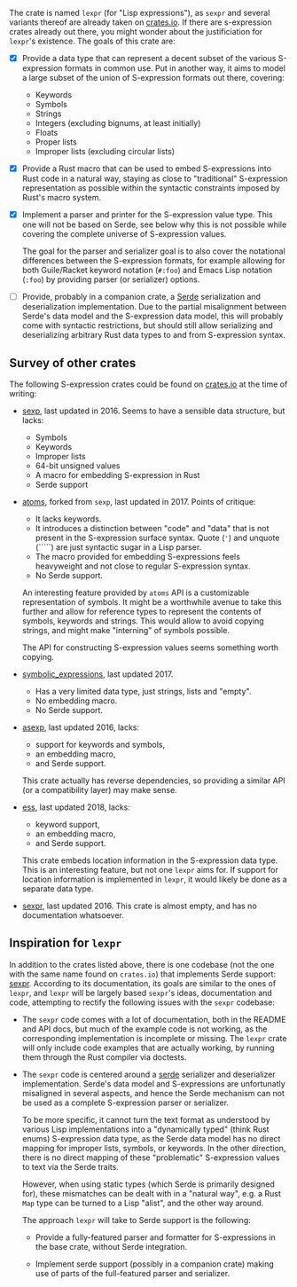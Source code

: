 The crate is named `lexpr` (for "Lisp expressions"), as `sexpr` and
several variants thereof are already taken on
[crates.io](https://crates.io). If there are s-expression crates
already out there, you might wonder about the justificiation for
`lexpr`'s existence. The goals of this crate are:

- [x] Provide a data type that can represent a decent subset of the
  various S-expression formats in common use. Put in another way, it
  aims to model a large subset of the union of S-expression formats
  out there, covering:

  - Keywords
  - Symbols
  - Strings
  - Integers (excluding bignums, at least initially)
  - Floats
  - Proper lists
  - Improper lists (excluding circular lists)

- [x] Provide a Rust macro that can be used to embed S-expressions
  into Rust code in a natural way, staying as close to "traditional"
  S-expression representation as possible within the syntactic
  constraints imposed by Rust's macro system.

- [X] Implement a parser and printer for the S-expression value
  type. This one will not be based on Serde, see below why this is not
  possible while covering the complete universe of S-expression
  values.

  The goal for the parser and serializer goal is to also cover the
  notational differences between the S-expression formats, for example
  allowing for both Guile/Racket keyword notation (`#:foo`) and Emacs
  Lisp notation (`:foo`) by providing parser (or serializer) options.

- [ ] Provide, probably in a companion crate, a
  [Serde](https://serde.rs/) serialization and deserialization
  implementation. Due to the partial misalignment between Serde's data
  model and the S-expression data model, this will probably come with
  syntactic restrictions, but should still allow serializing and
  deserializing arbitrary Rust data types to and from S-expression
  syntax.

## Survey of other crates

The following S-expression crates could be found on
[crates.io](https://crates.io) at the time of writing:


- [sexp](https://crates.io/crates/sexp), last updated in 2016. Seems
  to have a sensible data structure, but lacks:

  - Symbols
  - Keywords
  - Improper lists
  - 64-bit unsigned values
  - A macro for embedding S-expression in Rust
  - Serde support

- [atoms](https://crates.io/crates/atoms), forked from `sexp`, last
  updated in 2017. Points of critique:

  - It lacks keywords.
  - It introduces a distinction between "code" and "data" that is not
    present in the S-expression surface syntax. Quote (`'`) and
    unquote (`````) are just syntactic sugar in a Lisp parser.
  - The macro provided for embedding S-expressions feels heavyweight
    and not close to regular S-expression syntax.
  - No Serde support.

  An interesting feature provided by `atoms` API is a customizable
  representation of symbols. It might be a worthwhile avenue to take
  this further and allow for reference types to represent the contents
  of symbols, keywords and strings. This would allow to avoid copying
  strings, and might make "interning" of symbols possible.

  The API for constructing S-expression values seems something worth
  copying.

- [symbolic_expressions](https://crates.io/crates/symbolic_expressions),
  last updated 2017.

  - Has a very limited data type, just strings, lists and "empty".
  - No embedding macro.
  - No Serde support.

- [asexp](https://crates.io/crates/asexp), last updated 2016, lacks:

  - support for keywords and symbols,
  - an embedding macro,
  - and Serde support.

  This crate actually has reverse dependencies, so providing a similar
  API (or a compatibility layer) may make sense.

- [ess](https://crates.io/crates/ess), last updated 2018, lacks:

  - keyword support,
  - an embedding macro,
  - and Serde support.

  This crate embeds location information in the S-expression data
  type. This is an interesting feature, but not one `lexpr` aims
  for. If support for location information is implemented in `lexpr`,
  it would likely be done as a separate data type.

- [sexpr](https://crates.io/crates/sexpr), last updated 2016. This
  crate is almost empty, and has no documentation whatsoever.

## Inspiration for `lexpr`

In addition to the crates listed above, there is one codebase (not the
one with the same name found on `crates.io`) that implements Serde
support: [sexpr](https://github.com/zv/sexpr). According to its
documentation, its goals are similar to the ones of `lexpr`, and
`lexpr` will be largely based `sexpr`'s ideas, documentation and code,
attempting to rectify the following issues with the `sexpr` codebase:

- The `sexpr` code comes with a lot of documentation, both in the
  README and API docs, but much of the example code is not working, as
  the corresponding implementation is incomplete or missing. The
  `lexpr` crate will only include code examples that are actually
  working, by running them through the Rust compiler via doctests.

- The `sexpr` code is centered around a [serde](https://serde.rs/)
  serializer and deserializer implementation. Serde's data model and
  S-expressions are unfortunatly misaligned in several aspects, and
  hence the Serde mechanism can not be used as a complete S-expression
  parser or serializer.

  To be more specific, it cannot turn the text format as understood by
  various Lisp implementations into a "dynamically typed" (think Rust
  enums) S-expression data type, as the Serde data model has no direct
  mapping for improper lists, symbols, or keywords. In the other
  direction, there is no direct mapping of these "problematic"
  S-expression values to text via the Serde traits.

  However, when using static types (which Serde is primarily designed
  for), these mismatches can be dealt with in a "natural way", e.g. a
  Rust `Map` type can be turned to a Lisp "alist", and the other way
  around.

  The approach `lexpr` will take to Serde support is the following:

  - Provide a fully-featured parser and formatter for S-expressions in
    the base crate, without Serde integration.

  - Implement serde support (possibly in a companion crate) making use
    of parts of the full-featured parser and serializer.
